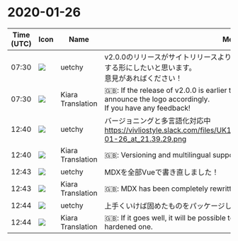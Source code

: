 # 2020-01-26

|Time (UTC)|Icon|Name|Message|
|---|---|---|---|
|07:30|![](https://avatars.slack-edge.com/2020-01-22/916403977808_18dc4c6c299ded1b6018_72.png)|uetchy|v2.0.0のリリースがサイトリリースより早まる場合はそちらに合わせてロゴを告知する形にしたいと思います。<br>意見があればください！|
|07:30|![](https://avatars.slack-edge.com/2019-08-21/732685848020_f3f20736795184660348_72.png)|Kiara Translation|🇬🇧: If the release of v2.0.0 is earlier than the site release, we would like to announce the logo accordingly.<br>If you have any feedback!|
|12:40|![](https://avatars.slack-edge.com/2020-01-22/916403977808_18dc4c6c299ded1b6018_72.png)|uetchy|バージョニングと多言語化対応中<br>https://vivliostyle.slack.com/files/UK1GQ9TF0/FSRLL175G/screen_shot_2020-01-26_at_21.39.29.png|
|12:40|![](https://avatars.slack-edge.com/2019-08-21/732685848020_f3f20736795184660348_72.png)|Kiara Translation|🇬🇧: Versioning and multilingual support|
|12:43|![](https://avatars.slack-edge.com/2020-01-22/916403977808_18dc4c6c299ded1b6018_72.png)|uetchy|MDXを全部Vueで書き直しました！|
|12:43|![](https://avatars.slack-edge.com/2019-08-21/732685848020_f3f20736795184660348_72.png)|Kiara Translation|🇬🇧: MDX has been completely rewritten in Vue!|
|12:44|![](https://avatars.slack-edge.com/2020-01-22/916403977808_18dc4c6c299ded1b6018_72.png)|uetchy|上手くいけば固めたものをパッケージしなくて済む運用が出来そう。|
|12:44|![](https://avatars.slack-edge.com/2019-08-21/732685848020_f3f20736795184660348_72.png)|Kiara Translation|🇬🇧: If it goes well, it will be possible to operate without having to package the hardened one.|
